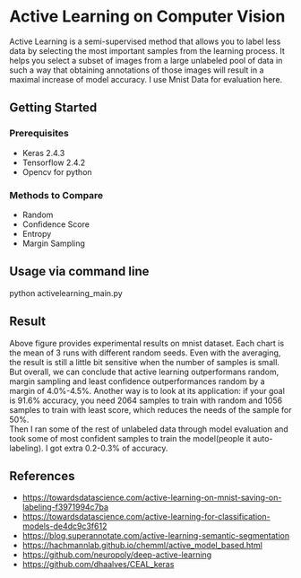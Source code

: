# Active Learning on Computer Vision 
Active Learning is a semi-supervised method that allows you to label less data by selecting the most important samples from the learning process. It helps you select a subset of images from a large unlabeled pool of data in such a way that obtaining annotations of those images will result in a maximal increase of model accuracy. I use Mnist Data for evaluation here. 

## Getting Started

### Prerequisites
* Keras 2.4.3
* Tensorflow 2.4.2
* Opencv for python

### Methods to Compare
* Random  
* Confidence Score 
* Entropy
* Margin Sampling

## Usage via command line

python activelearning_main.py


## Result
Above figure provides experimental results on mnist dataset. Each chart is the mean of 3 runs with different random seeds. Even with the averaging, the result is still a  little bit sensitive when the number of samples is small. But overall, we can conclude that active learning outperformans random, margin sampling and least confidence outperformances random by a margin of 4.0%-4.5%. Another way is to look at its application: if your goal is 91.6% accuracy, you need 2064 samples to train with random and 1056 samples to train with least score, which reduces the needs of the sample for 50%.  
Then I ran some of the rest of unlabeled data through model evaluation and took some of most confident samples to train the model(people it auto-labeling). I got extra 0.2-0.3% of accuracy. 




## References
* https://towardsdatascience.com/active-learning-on-mnist-saving-on-labeling-f3971994c7ba
* https://towardsdatascience.com/active-learning-for-classification-models-de4dc9c3f612
* https://blog.superannotate.com/active-learning-semantic-segmentation
* https://hachmannlab.github.io/chemml/active_model_based.html
* https://github.com/neuropoly/deep-active-learning
* https://github.com/dhaalves/CEAL_keras


